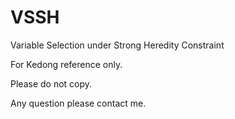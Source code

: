 # VSSH
Variable Selection under Strong Heredity Constraint

For Kedong reference only.

Please do not copy.

Any question please contact me.

